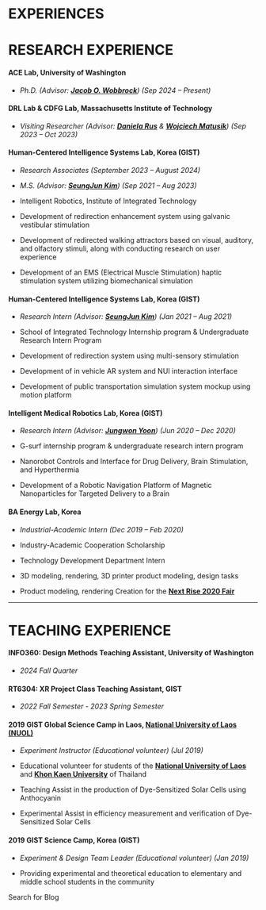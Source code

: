 # EXPERIENCES

# RESEARCH EXPERIENCE

#### ACE Lab, University of Washington

- _Ph.D. (Advisor: [**Jacob O. Wobbrock**](https://faculty.washington.edu/wobbrock/)) (Sep 2024 – Present)_


#### DRL Lab & CDFG Lab, Massachusetts Institute of Technology

- _Visiting Researcher (Advisor: [**Daniela Rus**](https://danielarus.csail.mit.edu/) & [**Wojciech Matusik**](https://cdfg.mit.edu/wojciech)) (Sep 2023 – Oct 2023)_


#### Human-Centered Intelligence Systems Lab, Korea (GIST)

- _Research Associates (September 2023 – August 2024)_

- _M.S. (Advisor: [**SeungJun Kim**](https://scholar.google.co.kr/citations?user=AjfRd6wAAAAJ&hl)) (Sep 2021 – Aug 2023)_

- Intelligent Robotics, Institute of Integrated Technology

- Development of redirection enhancement system using galvanic vestibular stimulation

- Development of redirected walking attractors based on visual, auditory, and olfactory stimuli, along with conducting research on user experience

- Development of an EMS (Electrical Muscle Stimulation) haptic stimulation system utilizing biomechanical simulation


#### Human-Centered Intelligence Systems Lab, Korea (GIST)

- _Research Intern (Advisor: [**SeungJun Kim**](https://scholar.google.co.kr/citations?user=AjfRd6wAAAAJ&hl)) (Jan 2021 – Aug 2021)_

- School of Integrated Technology Internship program & Undergraduate Research Intern Program

- Development of redirection system using multi-sensory stimulation

- Development of in vehicle AR system and NUI interaction interface

- Development of public transportation simulation system mockup using motion platform

#### Intelligent Medical Robotics Lab, Korea (GIST)

- _Research Intern (Advisor: [**Jungwon Yoon**](https://scholar.google.co.kr/citations?user=oG-utS8AAAAJ&hl)) (Jun 2020 – Dec 2020)_

- G-surf internship program & undergraduate research intern program

- Nanorobot Controls and Interface for Drug Delivery, Brain Stimulation, and Hyperthermia

- Development of a Robotic Navigation Platform of Magnetic Nanoparticles for Targeted Delivery to a Brain

#### BA Energy Lab, Korea

- _Industrial-Academic Intern (Dec 2019 – Feb 2020)_

- Industry-Academic Cooperation Scholarship

- Technology Development Department Intern

- 3D modeling, rendering, 3D printer product modeling, design tasks

- Product modeling, rendering Creation for the [**Next Rise 2020 Fair**](https://nextrise.co.kr/en)

* * *

# TEACHING EXPERIENCE

#### INFO360: Design Methods Teaching Assistant, University of Washington

- _2024 Fall Quarter_


#### RT6304: XR Project Class Teaching Assistant, GIST

- _2022 Fall Semester - 2023 Spring Semester_


#### 2019 GIST Global Science Camp in Laos, [National University of Laos (NUOL)](https://www.nuol.edu.la/index.php/en)

- _Experiment Instructor (Educational volunteer) (Jul 2019)_

- Educational volunteer for students of the [**National University of Laos**](https://www.nuol.edu.la/index.php/en) and [**Khon Kaen University**](https://www.kku.ac.th/) of Thailand
- Teaching Assist in the production of Dye-Sensitized Solar Cells using Anthocyanin
- Experimental Assist in efficiency measurement and verification of Dye-Sensitized Solar Cells

#### 2019 GIST Science Camp, Korea (GIST)

- _Experiment & Design Team Leader (Educational volunteer) (Jan 2019)_

- Providing experimental and theoretical education to elementary and middle school students in the community

Search for Blog